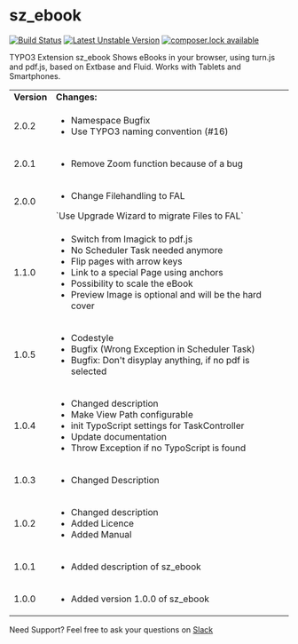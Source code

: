 sz_ebook
========

[![Build Status](https://travis-ci.org/TildBJ/sz_ebook.svg)](https://travis-ci.org/TildBJ/sz_ebook)
[![Latest Unstable Version](https://poser.pugx.org/tildbj/sz-ebook/v/unstable)](//packagist.org/packages/tildbj/sz-ebook)
[![composer.lock available](https://poser.pugx.org/tildbj/sz-ebook/composerlock)](https://packagist.org/packages/tildbj/sz-ebook)

TYPO3 Extension sz_ebook 
Shows eBooks in your browser, using turn.js and pdf.js, based on Extbase and Fluid. Works with Tablets and Smartphones.

<table>
	<tr>
		<td><strong>Version</strong></td>
		<td><strong>Changes:</strong></td>
	</tr>
	<tr>
		<td>2.0.2</td>
		<td>
			<ul>
				<li>Namespace Bugfix</li>
				<li>Use TYPO3 naming convention (#16)</li>
			</ul>
		</td>
	</tr>
	<tr>
		<td>2.0.1</td>
		<td>
			<ul>
				<li>Remove Zoom function because of a bug</li>
			</ul>
		</td>
	</tr>
	<tr>
		<td>2.0.0</td>
		<td>
			<ul>
				<li>Change Filehandling to FAL</li>
			</ul>
			`Use Upgrade Wizard to migrate Files to FAL`
		</td>
	</tr>
	<tr>
		<td>1.1.0</td>
		<td>
			<ul>
				<li>Switch from Imagick to pdf.js </li>
				<li>No Scheduler Task needed anymore</li>
				<li>Flip pages with arrow keys</li>
				<li>Link to a special Page using anchors</li>
				<li>Possibility to scale the eBook</li>
				<li>Preview Image is optional and will be the hard cover</li>
			</ul>
		</td>
	</tr>
	<tr>
		<td>1.0.5</td>
		<td>
			<ul>
				<li>Codestyle</li>
				<li>Bugfix (Wrong Exception in Scheduler Task)</li>
				<li>Bugfix: Don't disyplay anything, if no pdf is selected </li>
			</ul>
		</td>
	</tr>
	<tr>
		<td>1.0.4</td>
		<td>
			<ul>
				<li>Changed description</li>
				<li>Make View Path configurable</li>
				<li>init TypoScript settings for TaskController</li>
				<li>Update documentation</li>
				<li>Throw Exception if no TypoScript is found</li>
			</ul>
		</td>
	</tr>
	<tr>
		<td>1.0.3</td>
		<td>
			<ul>
				<li>Changed Description</li>
			</ul>
		</td>
	</tr>
	<tr>
		<td>1.0.2</td>
		<td>
			<ul>
				<li>Changed description</li>
				<li>Added Licence</li>
				<li>Added Manual</li>
			</ul>
		</td>
	</tr>
	<tr>
		<td>1.0.1</td>
		<td>
			<ul>
				<li>Added description of sz_ebook</li>
			</ul>
		</td>
	</tr>
	<tr>
		<td>1.0.0</td>
		<td>
			<ul>
				<li>Added version 1.0.0 of sz_ebook</li>
			</ul>
		</td>
	</tr>
</table>

Need Support?
Feel free to ask your questions on [Slack](https://typo3.slack.com/messages/sz_ebook/)